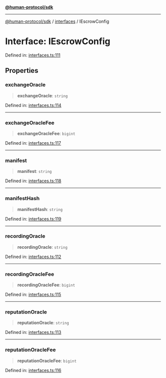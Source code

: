 [**@human-protocol/sdk**](../../README.md)

***

[@human-protocol/sdk](../../modules.md) / [interfaces](../README.md) / IEscrowConfig

# Interface: IEscrowConfig

Defined in: [interfaces.ts:111](https://github.com/humanprotocol/human-protocol/blob/daa33ac30e8a8fd3dd7bbd077ced2e0ab16f7bab/packages/sdk/typescript/human-protocol-sdk/src/interfaces.ts#L111)

## Properties

### exchangeOracle

> **exchangeOracle**: `string`

Defined in: [interfaces.ts:114](https://github.com/humanprotocol/human-protocol/blob/daa33ac30e8a8fd3dd7bbd077ced2e0ab16f7bab/packages/sdk/typescript/human-protocol-sdk/src/interfaces.ts#L114)

***

### exchangeOracleFee

> **exchangeOracleFee**: `bigint`

Defined in: [interfaces.ts:117](https://github.com/humanprotocol/human-protocol/blob/daa33ac30e8a8fd3dd7bbd077ced2e0ab16f7bab/packages/sdk/typescript/human-protocol-sdk/src/interfaces.ts#L117)

***

### manifest

> **manifest**: `string`

Defined in: [interfaces.ts:118](https://github.com/humanprotocol/human-protocol/blob/daa33ac30e8a8fd3dd7bbd077ced2e0ab16f7bab/packages/sdk/typescript/human-protocol-sdk/src/interfaces.ts#L118)

***

### manifestHash

> **manifestHash**: `string`

Defined in: [interfaces.ts:119](https://github.com/humanprotocol/human-protocol/blob/daa33ac30e8a8fd3dd7bbd077ced2e0ab16f7bab/packages/sdk/typescript/human-protocol-sdk/src/interfaces.ts#L119)

***

### recordingOracle

> **recordingOracle**: `string`

Defined in: [interfaces.ts:112](https://github.com/humanprotocol/human-protocol/blob/daa33ac30e8a8fd3dd7bbd077ced2e0ab16f7bab/packages/sdk/typescript/human-protocol-sdk/src/interfaces.ts#L112)

***

### recordingOracleFee

> **recordingOracleFee**: `bigint`

Defined in: [interfaces.ts:115](https://github.com/humanprotocol/human-protocol/blob/daa33ac30e8a8fd3dd7bbd077ced2e0ab16f7bab/packages/sdk/typescript/human-protocol-sdk/src/interfaces.ts#L115)

***

### reputationOracle

> **reputationOracle**: `string`

Defined in: [interfaces.ts:113](https://github.com/humanprotocol/human-protocol/blob/daa33ac30e8a8fd3dd7bbd077ced2e0ab16f7bab/packages/sdk/typescript/human-protocol-sdk/src/interfaces.ts#L113)

***

### reputationOracleFee

> **reputationOracleFee**: `bigint`

Defined in: [interfaces.ts:116](https://github.com/humanprotocol/human-protocol/blob/daa33ac30e8a8fd3dd7bbd077ced2e0ab16f7bab/packages/sdk/typescript/human-protocol-sdk/src/interfaces.ts#L116)
